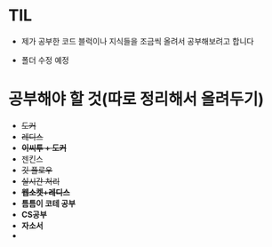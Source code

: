 # TIL
* 제가 공부한 코드 블럭이나 지식들을 조금씩 올려서 공부해보려고 합니다

* 폴더 수정 예정

# 공부해야 할 것(따로 정리해서 올려두기)
* ~~도커~~
* ~~레디스~~
* ~~**이씨투 + 도커**~~
* 젠킨스
* ~~깃 플로우~~
* ~~실시간 처리~~
* ~~**웹소켓+레디스**~~
* **틈틈이 코테 공부**
* **CS공부**
* **자소서**
* 
